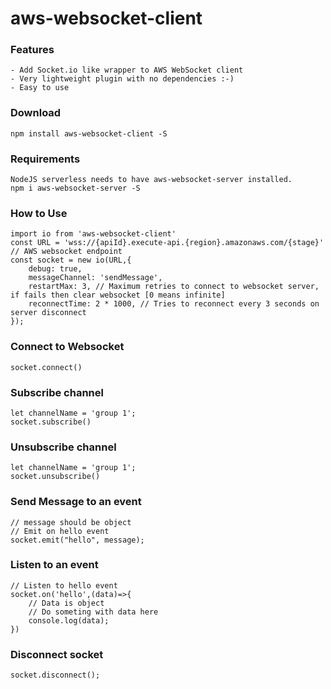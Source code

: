 # aws-websocket-client

### Features
```
- Add Socket.io like wrapper to AWS WebSocket client
- Very lightweight plugin with no dependencies :-)
- Easy to use
```

### Download
```
npm install aws-websocket-client -S
```

### Requirements
```
NodeJS serverless needs to have aws-websocket-server installed.
npm i aws-websocket-server -S
```

### How to Use
```
import io from 'aws-websocket-client'
const URL = 'wss://{apiId}.execute-api.{region}.amazonaws.com/{stage}' // AWS websocket endpoint
const socket = new io(URL,{
    debug: true,
    messageChannel: 'sendMessage',
    restartMax: 3, // Maximum retries to connect to websocket server, if fails then clear websocket [0 means infinite]
    reconnectTime: 2 * 1000, // Tries to reconnect every 3 seconds on server disconnect
});
```

### Connect to Websocket
```
socket.connect()
```

### Subscribe channel
```
let channelName = 'group 1';
socket.subscribe()
```

### Unsubscribe channel
```
let channelName = 'group 1';
socket.unsubscribe()
```

### Send Message to an event
```
// message should be object
// Emit on hello event
socket.emit("hello", message);
```


### Listen to an event
```
// Listen to hello event 
socket.on('hello',(data)=>{
    // Data is object
    // Do someting with data here
    console.log(data);
})
```

### Disconnect socket
```
socket.disconnect();
```